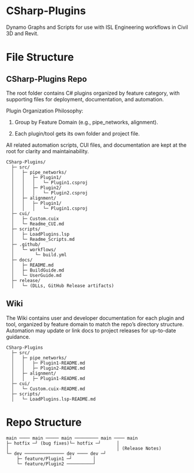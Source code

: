 # CSharp-Plugins
Dynamo Graphs and Scripts for use with ISL Engineering workflows in Civil 3D and Revit.

# File Structure
## CSharp-Plugins Repo
The root folder contains C# plugins organized by feature category, with supporting files for deployment, documentation, and automation.

Plugin Organization Philosophy:

1. Group by Feature Domain (e.g., pipe_networks, alignment).

2. Each plugin/tool gets its own folder and project file.

All related automation scripts, CUI files, and documentation are kept at the root for clarity and maintainability.

```
CSharp-Plugins/
  ├─ src/
  │   ├─ pipe_networks/
  │   │   ├─ Plugin1/
  │   │   │   └─ Plugin1.csproj
  │   │   ├─ Plugin2/
  │   │   │   └─ Plugin2.csproj
  │   ├─ alignment/
  │   │   ├─ Plugin1/
  │   │   │   └─ Plugin1.csproj
  ├─ cui/
  │   ├─ Custom.cuix
  │   └─ Readme_CUI.md
  ├─ scripts/
  │   ├─ LoadPlugins.lsp
  │   └─ Readme_Scripts.md
  ├─ .github/
  │   └─ workflows/
  │        └─ build.yml
  ├─ docs/
  │   ├─ README.md
  │   ├─ BuildGuide.md
  │   └─ UserGuide.md
  ├─ release/
  │   └─ (DLLs, GitHub Release artifacts)

```

## Wiki
The Wiki contains user and developer documentation for each plugin and tool, organized by feature domain to match the repo’s directory structure.
Automation may update or link docs to project releases for up-to-date guidance.
```
CSharp-Plugins
  ├─ src/
  │   ├─ pipe_networks/
  │   │   ├─ Plugin1-README.md
  │   │   ├─ Plugin2-README.md
  │   ├─ alignment/
  │   │   ├─ Plugin1-README.md
  ├─ cui/
  │   └─ Custom.cuix-README.md
  ├─ scripts/
  │   └─ LoadPlugins.lsp-README.md

```

# Repo Structure


```
main ──── main ───── main ───────── main ──── main 
├─ hotfix ─┘ (bug fixes)└─ hotfix ─┘      │
│                                         │ (Release Notes)
└─ dev ─────────────── dev ──── dev ─┘
    ├─ feature/Plugin1 ─┘        │ 
    └─ feature/Plugin2 ──────────┘

```
